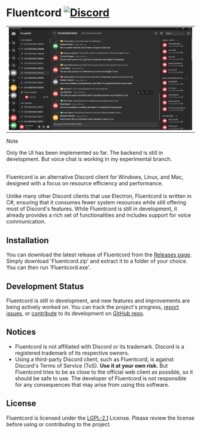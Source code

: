 # Fluentcord <a href="https://discord.gg/PkjR2y2rqs" target="_blank"><img src="https://img.shields.io/discord/830063409000087612?color=5865F2&logo=discord&logoColor=white" alt="Discord"></a>

<table>
  <tr>
    <td><img src="/.readme/FluentcordUIPreview.png"></td>
  </tr>
</table>

> [!NOTE]  
> Only the UI has been implemented so far. The backend is still in development. But voice chat is working in my experimental branch.

<br/>
Fluentcord is an alternative Discord client for Windows, Linux, and Mac, designed with a focus on resource efficiency and performance.
<br/><br/>
Unlike many other Discord clients that use Electron, Fluentcord is written in C#, ensuring that it consumes fewer system
resources while still offering most of Discord's features. While Fluentcord is still in development, it already provides a
rich set of functionalities and includes support for voice communication.

## Installation

You can download the latest release of Fluentcord from the [Releases page](https://github.com/brokiem/Fluentcord/releases). Simply download 'Fluentcord.zip' and extract it to a folder of your choice. You can then run 'Fluentcord.exe'.

## Development Status

Fluentcord is still in development, and new features and improvements are being actively worked on. You can track the
project's progress, [report issues](https://github.com/brokiem/Fluentcord/issues),
or [contribute](https://github.com/brokiem/Fluentcord/pulls) to its development
on [GitHub repo](https://github.com/brokiem/Fluentcord).

## Notices

- Fluentcord is not affiliated with Discord or its trademark. Discord is a registered trademark of its respective owners.
- Using a third-party Discord client, such as Fluentcord, is against Discord's Terms of Service (ToS). **Use it at your own
  risk.** But Fluentcord tries to be as close to the official web client as possible, so it should be safe to use. The
  developer of Fluentcord is not responsible for any consequences that may arise from using this software.

## License

Fluentcord is licensed under the [LGPL-2.1](/LICENSE) License. Please review the license before using or contributing to
the project.
